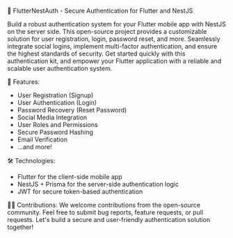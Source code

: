 🚀 FlutterNestAuth - Secure Authentication for Flutter and NestJS

Build a robust authentication system for your Flutter mobile app with NestJS on the server side. This open-source project provides a customizable solution for user registration, login, password reset, and more. Seamlessly integrate social logins, implement multi-factor authentication, and ensure the highest standards of security. Get started quickly with this authentication kit, and empower your Flutter application with a reliable and scalable user authentication system.

🔐 Features:
- User Registration (Signup)
- User Authentication (Login)
- Password Recovery (Reset Password)
- Social Media Integration
- User Roles and Permissions
- Secure Password Hashing
- Email Verification
- ...and more!

🛠️ Technologies:
- Flutter for the client-side mobile app
- NestJS + Prisma for the server-side authentication logic
- JWT for secure token-based authentication


👩‍💻 Contributions:
We welcome contributions from the open-source community. Feel free to submit bug reports, feature requests, or pull requests. Let's build a secure and user-friendly authentication solution together!

